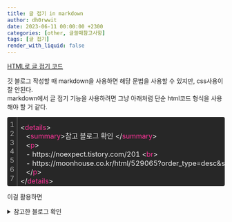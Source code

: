 ```yaml
---
title: 글 접기 in markdown
author: dh0rwwit
date: 2023-06-11 00:00:00 +2300
categories: [other, 글쓸때참고사항]
tags: [글 접기]
render_with_liquid: false
---
```



[HTML로 글 접기 코드](https://dh0rwwit.github.io/posts/%EA%B8%80-%EC%A0%91%EA%B8%B0-in-html/)
   
깃 블로그 작성할 때 markdown을 사용하면 해당 문법을 사용할 수 있지만, css사용이 잘 안된다.      
markdown에서 글 접기 기능을 사용하려면 그냥 아래처럼 단순 html코드 형식을 사용해야 할 거 같다.
<br>
<div class="colorscripter-code" style="color:#f0f0f0;font-family:Consolas,font-size:'20px' ,'Liberation Mono', Menlo, Courier, monospace !important; position:relative !important;overflow:auto"><table class="colorscripter-code-table" style="margin:0;padding:0;border:none;background-color:#272727;border-radius:4px;" cellspacing="0" cellpadding="0"><tr><td style="padding:6px;border-right:2px solid #4f4f4f"><div style="margin:0;padding:0;word-break:normal;text-align:right;color:#aaa;font-family:Consolas,font-size:'20px' ,'Liberation Mono', Menlo, Courier, monospace !important;line-height:130%"><div style="line-height:130%">1</div><div style="line-height:130%">2</div><div style="line-height:130%">3</div><div style="line-height:130%">4</div><div style="line-height:130%">5</div><div style="line-height:130%">6</div><div style="line-height:130%">7</div></div></td><td style="padding:6px 0;text-align:left"><div style="margin:0;padding:0;color:#f0f0f0;font-family:Consolas,font-size:'20px' ,'Liberation Mono', Menlo, Courier, monospace !important;line-height:130%"><div style="padding:0 6px; white-space:pre; line-height:130%"><font color="#f0f0f0">&lt;</font><font color="#ff3399">details</font><font color="#f0f0f0">&gt;</font></div><div style="padding:0 6px; white-space:pre; line-height:130%">&nbsp;&nbsp;&nbsp;<font color="#f0f0f0">&lt;</font><font color="#ff3399">summary</font><font color="#f0f0f0">&gt;</font>참고&nbsp;블로그&nbsp;확인&nbsp;<font color="#f0f0f0">&lt;</font><font color="#f0f0f0">/</font><font color="#ff3399">summary</font><font color="#f0f0f0">&gt;</font></div><div style="padding:0 6px; white-space:pre; line-height:130%">&nbsp;&nbsp;&nbsp;<font color="#f0f0f0">&lt;</font><font color="#ff3399">p</font><font color="#f0f0f0">&gt;</font></div><div style="padding:0 6px; white-space:pre; line-height:130%">&nbsp;&nbsp;&nbsp;-&nbsp;https://noexpect.tistory.com/201&nbsp;<font color="#f0f0f0">&lt;</font><font color="#ff3399">br</font><font color="#f0f0f0">&gt;</font></div><div style="padding:0 6px; white-space:pre; line-height:130%">&nbsp;&nbsp;&nbsp;-&nbsp;https://moonhouse.co.kr/html/529065?order_type=desc&amp;sort_index=readed_count&amp;l=en&amp;m=1&amp;page=2&amp;listStyle=webzine</div><div style="padding:0 6px; white-space:pre; line-height:130%">&nbsp;&nbsp;&nbsp;<font color="#f0f0f0">&lt;</font><font color="#f0f0f0">/</font><font color="#ff3399">p</font><font color="#f0f0f0">&gt;</font></div><div style="padding:0 6px; white-space:pre; line-height:130%"><font color="#f0f0f0">&lt;</font><font color="#f0f0f0">/</font><font color="#ff3399">details</font><font color="#f0f0f0">&gt;</font></div></div><div style="text-align:right;margin-top:-13px;margin-right:5px;font-size:9px;font-style:italic"></div></td><td style="vertical-align:bottom;padding:0 2px 4px 0"></td></tr></table></div>

   
이걸 활용하면 
<details>
   <summary> 참고한 블로그 확인 </summary>
   <p>
   - https://noexpect.tistory.com/201 <br>
   - https://moonhouse.co.kr/html/529065?order_type=desc&sort_index=readed_count&l=en&m=1&page=2&listStyle=webzine
   </p>
</details>
